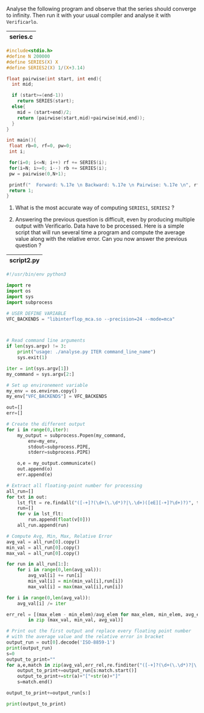 Analyse the following program and observe that the series should converge to infinity.
Then run it with your usual compiler and analyse it with `Verificarlo`.

| series.c |
| -------- |
```C
#include<stdio.h>
#define N 200000
#define SERIES(X) X
#define SERIES2(X) 1/(X+3.14)

float pairwise(int start, int end){
  int mid;

  if (start>=(end-1))
    return SERIES(start);
  else{
    mid = (start+end)/2;
    return (pairwise(start,mid)+pairwise(mid,end));
  }
}

int main(){
 float rb=0, rf=0, pw=0;
 int i;

 for(i=0; i<=N; i++) rf += SERIES(i);
 for(i=N; i>=0; i--) rb += SERIES(i);
 pw = pairwise(0,N+1);

 printf("  Forward: %.17e \n Backward: %.17e \n Pairwise: %.17e \n", rf, rb, pw);
 return 1;
}
```
1. What is the most accurate way of computing `SERIES1`, `SERIES2` ?

2. Answering the previous question is difficult, even by producing multiple output with Verificarlo. Data have to be processed. Here is a simple script that will run several time a program and compute the average value along with the relative error. Can you now answer the previous question ?


| script2.py |
| -------- |
```Python
#!/usr/bin/env python3

import re
import os
import sys
import subprocess

# USER DEFINE VARIABLE
VFC_BACKENDS = "libinterflop_mca.so --precision=24 --mode=mca"



# Read command line arguments
if len(sys.argv) != 3:
    print("usage: ./analyse.py ITER command_line_name")
    sys.exit(1)

iter = int(sys.argv[1])
my_command = sys.argv[2:]

# Set up environement variable
my_env = os.environ.copy()
my_env["VFC_BACKENDS"] = VFC_BACKENDS

out=[]
err=[]

# Create the different output
for i in range(0,iter):
    my_output = subprocess.Popen(my_command,
        env=my_env,
        stdout=subprocess.PIPE,
        stderr=subprocess.PIPE)

    o,e = my_output.communicate()
    out.append(o)
    err.append(e)

# Extract all floating-point number for processing
all_run=[]
for txt in out:
    lst_flt = re.findall("([-+]?(\d+(\.\d*)?|\.\d+)([eE][-+]?\d+)?)", txt.decode('ISO-8859-1'))
    run=[]
    for v in lst_flt:
        run.append(float(v[0]))
    all_run.append(run)

# Compute Avg, Min, Max, Relative Error
avg_val = all_run[0].copy()
min_val = all_run[0].copy()
max_val = all_run[0].copy()

for run in all_run[1:]:
    for i in range(0,len(avg_val)):
        avg_val[i] += run[i]
        min_val[i] = min(min_val[i],run[i])
        max_val[i] = max(max_val[i],run[i])

for i in range(0,len(avg_val)):
    avg_val[i] /= iter

err_rel = [(max_elem - min_elem)/avg_elem for max_elem, min_elem, avg_elem
        in zip (max_val, min_val, avg_val)]

# Print out the first output and replace every floating point number
# with the average value and the relative error in bracket
output_run = out[0].decode('ISO-8859-1')
print(output_run)
s=0
output_to_print=""
for a,e,match in zip(avg_val,err_rel,re.finditer("([-+]?(\d+(\.\d*)?|\.\d+)([eE][-+]?\d+)?)",output_run)):
    output_to_print+=output_run[s:match.start()]
    output_to_print+=str(a)+"["+str(e)+"]"
    s=match.end()

output_to_print+=output_run[s:]

print(output_to_print)
```

